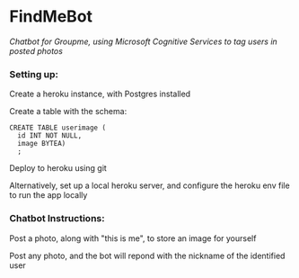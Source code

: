 # FindMeBot
*Chatbot for Groupme, using Microsoft Cognitive Services to tag users in posted photos*

### Setting up:
Create a heroku instance, with Postgres installed

Create a table with the schema:
```
CREATE TABLE userimage (
  id INT NOT NULL,
  image BYTEA)
  ;
```
Deploy to heroku using git

Alternatively, set up a local heroku server, and configure the heroku env file to run the app locally

### Chatbot Instructions:
Post a photo, along with "this is me", to store an image for yourself

Post any photo, and the bot will repond with the nickname of the identified user
